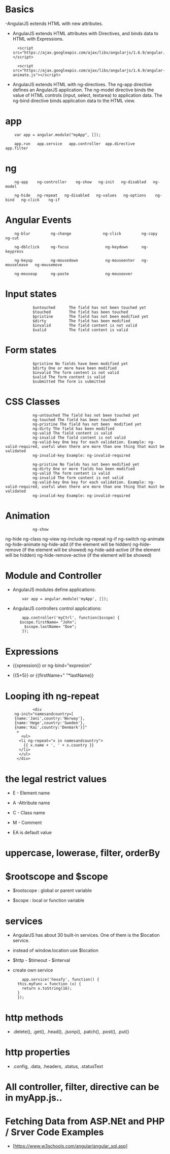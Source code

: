 # Basics

-AngularJS extends HTML with new attributes.

- AngularJS extends HTML attributes with Directives, and binds data to HTML with Expressions.

        <script src="https://ajax.googleapis.com/ajax/libs/angularjs/1.6.9/angular.min.js"></script>

        <script src="https://ajax.googleapis.com/ajax/libs/angularjs/1.6.9/angular-animate.js"></script>

- AngularJS extends HTML with ng-directives. The ng-app directive defines an AngularJS application. The ng-model directive binds the value of HTML controls (input, select, textarea) to application data. The ng-bind directive binds application data to the HTML view.

# app

        var app = angular.module("myApp", []);

        app.run   app.service   app.controller  app.directive    app.filter

# ng

        ng-app    ng-controller    ng-show   ng-init   ng-disabled   ng-model

        ng-hide   ng-repeat   ng-disabled   ng-values   ng-options    ng-bind   ng-click    ng-if

# Angular Events

        ng-blur         ng-change              ng-click         ng-copy         ng-cut

        ng-dblclick     ng-focus                ng-keydown      ng-keypress

        ng-keyup        ng-mousedown            ng-mouseenter   ng-mouseleave   ng-mousemove

        ng-mouseup      ng-paste                ng-mouseover

# Input states

                $untouched      The field has not been touched yet
                $touched        The field has been touched
                $pristine       The field has not been modified yet
                $dirty          The field has been modified
                $invalid        The field content is not valid
                $valid          The field content is valid

# Form states

                $pristine No fields have been modified yet
                $dirty One or more have been modified
                $invalid The form content is not valid
                $valid The form content is valid
                $submitted The form is submitted

# CSS Classes

                ng-untouched The field has not been touched yet
                ng-touched The field has been touched
                ng-pristine The field has not been  modified yet
                ng-dirty The field has been modified
                ng-valid The field content is valid
                ng-invalid The field content is not valid
                ng-valid-key One key for each validation. Example: ng-valid-required, useful when there are more than one thing that must be validated
                ng-invalid-key Example: ng-invalid-required

                ng-pristine No fields has not been modified yet
                ng-dirty One or more fields has been modified
                ng-valid The form content is valid
                ng-invalid The form content is not valid
                ng-valid-key One key for each validation. Example: ng-valid-required, useful when there are more than one thing that must be validated
                ng-invalid-key Example: ng-invalid-required

# Animation

                ng-show

ng-hide
ng-class
ng-view
ng-include
ng-repeat
ng-if
ng-switch
ng-animate
ng-hide-animate
ng-hide-add (if the element will be hidden)
ng-hide-remove (if the element will be showed)
ng-hide-add-active (if the element will be hidden)
ng-hide-remove-active (if the element will be showed)

# Module and Controller

- AngularJS modules define applications:

          var app = angular.module('myApp', []);

- AngularJS controllers control applications:

          app.controller('myCtrl', function($scope) {
         $scope.firstName= "John";
           $scope.lastName= "Doe";
          });

# Expressions

- {{xpression}} or ng-bind="expresion"

- {{5+5}} or {{firstName+" "*lastName}}

# Looping ith ng-repeat

                <div
        ng-init="namesandcountry=[
        {name:'Jani',country:'Norway'},
        {name:'Hege',country:'Sweden'},
        {name:'Kai',country:'Denmark'}]"
         >
           <ul>
          <li ng-repeat="x in namesandcountry">
            {{ x.name + ', ' + x.country }}
          </li>
          </ul>
         </div>

# the legal restrict values

- E - Element name
- A -Attribute name
- C - Class name
- M - Comment

- EA is default value

# uppercase, lowerase, filter, orderBy

# $rootscope and $scope

- $rootscope : global or parent variable

- $scope : local or function variable

# services

- AngularJS has about 30 built-in services. One of them is the $location service.

- instead of window.location use $location

- $http - $timeout - $interval

- create own service

          app.service('hexafy', function() {
        this.myFunc = function (x) {
          return x.toString(16);
        }
        });

# http methods

- .delete(), .get(), .head(), .jsonp(), .patch(), .post(), .put()

# http properties

- .config, .data, .headers, .status, .statusText

# All controller, filter, directive can be in myApp.js..

# Fetching Data from ASP.NEt and PHP / Srver Code Examples

- [https://www.w3schools.com/angular/angular_sql.asp]
